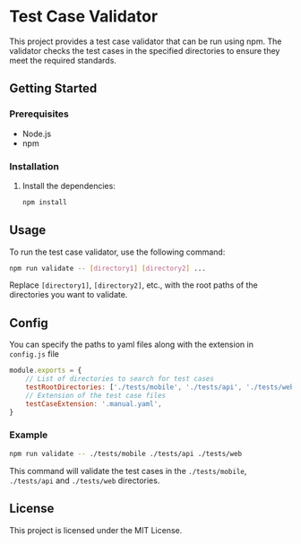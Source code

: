# Test Case Validator

This project provides a test case validator that can be run using npm. The validator checks the test cases in the specified directories to ensure they meet the required standards.

## Getting Started

### Prerequisites

- Node.js
- npm

### Installation

1. Install the dependencies:
    ```sh
    npm install
    ```

## Usage

To run the test case validator, use the following command:

```sh
npm run validate -- [directory1] [directory2] ...
```

Replace `[directory1]`, `[directory2]`, etc., with the root paths of the directories you want to validate.

## Config

You can specify the paths to yaml files along with the extension in `config.js` file

```js
module.exports = {
    // List of directories to search for test cases
    testRootDirectories: ['./tests/mobile', './tests/api', './tests/web'],
    // Extension of the test case files
    testCaseExtension: '.manual.yaml',
}

```

### Example

```sh
npm run validate -- ./tests/mobile ./tests/api ./tests/web
```

This command will validate the test cases in the `./tests/mobile`, `./tests/api` and `./tests/web` directories.

## License

This project is licensed under the MIT License.
